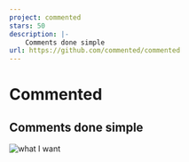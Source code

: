 ```yaml
---
project: commented
stars: 50
description: |-
    Comments done simple
url: https://github.com/commented/commented
---
```


# Commented

## Comments done simple

![what I want](docs/what-i-want.png)

